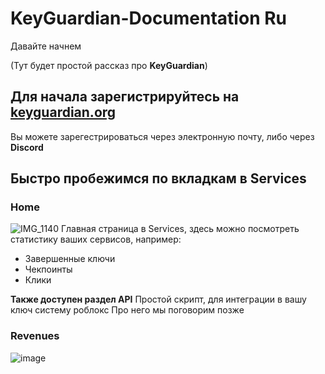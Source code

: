 # KeyGuardian-Documentation Ru
Давайте начнем

(Тут будет простой рассказ про **KeyGuardian**)

## Для начала зарегистрируйтесь на [keyguardian.org](https://keyguardian.org)
Вы можете зарегестрироваться через электронную почту, либо через **Discord**

## Быстро пробежимся по вкладкам в Services
### **Home**
![IMG_1140](https://github.com/user-attachments/assets/47a92496-71e9-47ef-a2e8-41207ce4373b)
Главная страница в Services, здесь можно посмотреть статистику ваших сервисов, например:
* Завершенные ключи
* Чекпоинты
* Клики

**Также доступен раздел API**
Простой скрипт, для интеграции в вашу ключ систему роблокс
Про него мы поговорим позже

### **Revenues** 
![image](https://github.com/user-attachments/assets/b4eb54fb-090c-47b9-b44e-0253e5b21737)
